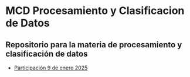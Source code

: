 # MCD Procesamiento y Clasificacion de Datos
## Repositorio para la materia de procesamiento y clasificación de datos

- [Participación 9 de enero 2025](https://github.com/Peque-73/MCD-Procesamiento-Clasificacion-Datos/blob/main/Tareas/Participaci%C3%B3n%209-enero-2025.ipynb)
